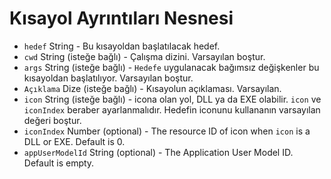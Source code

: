 # Kısayol Ayrıntıları Nesnesi

* `hedef` String - Bu kısayoldan başlatılacak hedef.
* `cwd` String (isteğe bağlı) - Çalışma dizini. Varsayılan boştur.
* `args` String (isteğe bağlı) - `Hedefe` uygulanacak bağımsız değişkenler bu kısayoldan başlatılıyor. Varsayılan boştur.
* `Açıklama` Dize (isteğe bağlı) - Kısayolun açıklaması. Varsayılan.
* `icon` String (isteğe bağlı) - icona olan yol, DLL ya da EXE olabilir. `icon` ve `iconIndex` beraber ayarlanmalıdır. Hedefin iconunu kullananın varsayılan değeri boştur.
* `iconIndex` Number (optional) - The resource ID of icon when `icon` is a DLL or EXE. Default is 0.
* `appUserModelId` String (optional) - The Application User Model ID. Default is empty.